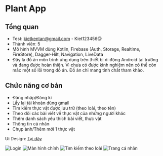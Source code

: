 # Plant App

## Tổng quan
- Test: kietkentan@gmail.com - Kiet123456@
- Thành viên: 5
- Mô hình MVVM dùng Kotlin, Firebase (Auth, Storage, Realtime, FireStore), Dagger-Hilt, Navigation, LiveData
- Đây là đồ án môn trình ứng dụng trên thiết bị di động Android tại trường và đang được hoàn thiện. Vì chưa có được kinh nghiệm nên có thể còn mắc một số lỗi trong đồ án. Đồ án chỉ mang tính chất tham khảo.

## Chức năng cơ bản
- Đăng nhập/Đăng kí
- Lấy lại tài khoản dùng gmail
- Tìm kiếm thực vật được lưu trữ (theo loài, theo tên)
- Theo dõi các bài viết về thực vật của những người khác
- Thêm danh sách yêu thích bài viết, thực vật
- Thông tin cá nhân
- Chụp ảnh/Thêm mới 1 thực vật

Ui Design: [Tại dây](https://www.figma.com/file/6yPIaQjGsC3lNDMaRxxl4X/Plant-App---K19?node-id=8%3A274&t=EzilWZKWAh0V5I8h-1)

![Login](https://firebasestorage.googleapis.com/v0/b/plant-app-freebies.appspot.com/o/demo%2FScreenshot_20230408-192346.png?alt=media&token=38c797f1-846b-4444-85f3-e68128b2835b)
![Màn hình chính](https://firebasestorage.googleapis.com/v0/b/plant-app-freebies.appspot.com/o/demo%2FScreenshot_20230408-192212.png?alt=media&token=a7ba132b-9d9d-4242-bbe8-ac86b7536368)
![Tìm kiếm theo loài](https://firebasestorage.googleapis.com/v0/b/plant-app-freebies.appspot.com/o/demo%2FScreenshot_20230408-192226.png?alt=media&token=a1f07cc9-9a70-4cf1-be6c-a509d98948ba)
![Trang cá nhân](https://firebasestorage.googleapis.com/v0/b/plant-app-freebies.appspot.com/o/demo%2FScreenshot_20230408-192220.png?alt=media&token=ee7ddc4c-2a0c-4d44-a9aa-7b5761e90f45)

